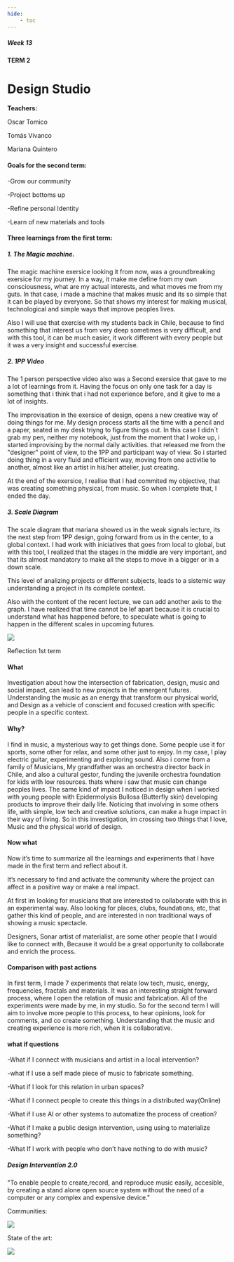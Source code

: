 ```yaml
---
hide:
    - toc
---
```


##### Week 13

#### TERM 2

# Design Studio

**Teachers:**

Oscar Tomico

Tomás Vivanco

Mariana Quintero


#### Goals for the second term:

-Grow our community

-Project bottoms up

-Refine personal Identity

-Learn of new materials and tools




#### Three learnings from the first term:

##### 1. The Magic machine. 

The magic machine exersice looking it from now, was a groundbreaking exersice for my journey. In a way, it make me define from my own consciousness, what are my actual interests, and what moves me from my guts. In that case, i made a machine that makes music and its so simple that it can be played by everyone. So that shows my interest for making musical, technological and simple ways that improve peoples lives.

Also I will use that exercise with my students back in Chile, because to find something that interest us from very deep sometimes is very difficult, and with this tool, it can be much easier, it work different with every people but it was a very insight and successful exercise.

##### 2. 1PP Video

The 1 person perspective video also was a Second exersice that gave to me a lot of learnings from it. 
 Having the focus on only one task for a day is something that i think that i had not experience before, and it give to me a lot of insights.

 The improvisation in the exersice of design, opens a new creative way of doing things for me. My design process starts all the time with a pencil and a paper, seated in my desk triyng to figure things out. In this case I didn´t grab my pen, neither my notebook, just from the moment that I woke up, i started improvising by the normal daily activities. that released me from the "designer" point of view, to the 1PP and participant way of view. So i started doing thing in a very fluid and efficient way, moving from one activitie to another, almost like an artist in his/her attelier, just creating.

 At the end of the exersice, I realise that I had commited my objective, that was creating something physical, from music. So when I complete that, I ended the day.

##### 3. Scale Diagram

The scale diagram that mariana showed us in the weak signals lecture, its the next step from 1PP design, going forward from us in the center, to a global context. I had work with iniciatives that goes from local to global, but with this tool, I realized that the stages in the middle are very important, and that its almost mandatory to make all the steps to move in a bigger or in a down scale.

This level of analizing projects or different subjects, leads to a sistemic way understanding a project in its complete context. 

Also with the content of the recent lecture, we can add another axis to the graph. I have realized that time cannot be lef apart because it is crucial to understand what has happened before, to speculate what is going to happen in the different scales in upcoming futures.

![](../images/DS_20.png)

Reflection 1st term

#### What

Investigation about how the intersection of fabrication, design, music and social impact, can lead to new projects in the emergent futures. Understanding the music as an energy that transform our physical world, and Design as a vehicle of  conscient and focused creation with specific people in a specific context.

#### Why?

I find in music, a mysterious way to get things done. Some people use it for sports, some other for relax, and some other just to enjoy. In my case, I play electric guitar, experimenting and exploring sound. Also i come from a family of Musicians, My grandfather was an orchestra director back in Chile, and also a cultural gestor, funding the juvenile orchestra foundation for kids with low resources. thats where i saw that music can change peoples lives.
The same kind of impact I noticed in design when I worked with young people with Epidermolysis Bullosa (Butterfly skin) developing products to improve their daily life. Noticing that involving in some others life, with simple, low tech and creative solutions,  can make a huge impact in their way of living.
So in this investigation, im crossing two things that I love, Music and the physical world of design. 

#### Now what

Now it’s time to summarize all the learnings and experiments that I have made in the first term and reflect about it.

It’s necessary to find and activate the community where the project can affect in a positive way or make a real impact.

At first im looking for musicians that are interested to collaborate with this in an experimental way. Also looking for places, clubs, foundations, etc, that gather this kind of people, and are interested in non traditional ways of showing a music spectacle.

Designers, Sonar artist of materialist, are some other people that I would like to connect with, Because it would be a great opportunity to collaborate and enrich the process.


#### Comparison with past actions

In first term, I made 7 experiments that relate low tech, music, energy, frequencies, fractals and materials. It was an interesting straight forward process, where I open the relation of music and fabrication. All of the experiments were made by me, in my studio. So for the second term I will aim to involve more people to this process, to hear opinions, look for comments, and co create something. Understanding that the music and creating experience is more rich, when it is collaborative.

#### what if questions

-What if I connect with musicians and artist in a local intervention?

-what if I use a self made piece of music to fabricate something.

-What if I look for this relation in urban spaces?

-What if I connect people to create this things in a distributed way(Online)

-What if I use AI or other systems to automatize the process of creation?

-What if I make a public design intervention, using using to materialize something?

-What If I work with people who don’t have nothing to do with music?



##### Design Intervention 2.0

"To enable people to create,record, and reproduce music easily, accesible, by creating a stand alone open source system without the need of a computer or any complex and expensive device."


Communities:

![](../images/DI2_01.png)


State of the art:


![](../images/DI2_02.png)
















